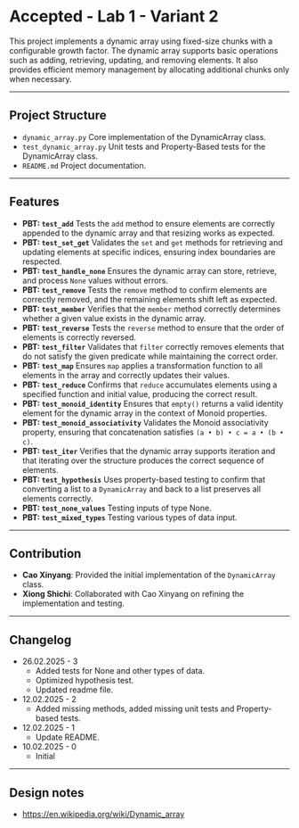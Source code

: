 # Accepted - Lab 1 - Variant 2

This project implements a dynamic array using fixed-size chunks
with a configurable growth factor.
The dynamic array supports basic operations such as adding,
retrieving, updating, and removing elements.
It also provides efficient memory management by
allocating additional chunks only when necessary.

---

## Project Structure

- `dynamic_array.py`
  Core implementation
  of the DynamicArray class.
- `test_dynamic_array.py`
  Unit tests and Property-Based tests
  for the DynamicArray class.
- `README.md`
  Project documentation.

---

## Features

- **PBT: `test_add`**
  Tests the `add` method to ensure elements are correctly appended to the
  dynamic array and that resizing works as expected.
- **PBT: `test_set_get`**
  Validates the `set` and `get` methods for retrieving and updating elements at
  specific indices, ensuring index boundaries are respected.
- **PBT: `test_handle_none`**
  Ensures the dynamic array can store, retrieve, and process `None` values
  without errors.
- **PBT: `test_remove`**
  Tests the `remove` method to confirm elements are correctly removed, and the
  remaining elements shift left as expected.
- **PBT: `test_member`**
  Verifies that the `member` method correctly determines whether a given value
  exists in the dynamic array.
- **PBT: `test_reverse`**
  Tests the `reverse` method to ensure that the order of elements is correctly reversed.
- **PBT: `test_filter`**
  Validates that `filter` correctly removes elements that do not satisfy the given
  predicate while maintaining the correct order.
- **PBT: `test_map`**
  Ensures `map` applies a transformation function to all elements in the array and
  correctly updates their values.
- **PBT: `test_reduce`**
  Confirms that `reduce` accumulates elements using a specified function and
  initial value, producing the correct result.
- **PBT: `test_monoid_identity`**
  Ensures that `empty()` returns a valid identity element for the dynamic array
  in the context of Monoid properties.
- **PBT: `test_monoid_associativity`**
  Validates the Monoid associativity property, ensuring that concatenation
  satisfies `(a • b) • c = a • (b • c)`.
- **PBT: `test_iter`**
  Verifies that the dynamic array supports iteration and that iterating over
  the structure produces the correct sequence of elements.
- **PBT: `test_hypothesis`**
  Uses property-based testing to confirm that converting a list to a `DynamicArray`
  and back to a list preserves all elements correctly.
- **PBT: `test_none_values`**
  Testing inputs of type None.
- **PBT: `test_mixed_types`**
  Testing various types of data input.

---

## Contribution

- **Cao Xinyang**: Provided the initial
  implementation of the `DynamicArray` class.
- **Xiong Shichi**: Collaborated with Cao
  Xinyang on refining the implementation and testing.

---

## Changelog

- 26.02.2025 - 3  
   - Added tests for None and other types of data.
   - Optimized hypothesis test.
   - Updated readme file.
- 12.02.2025 - 2  
   - Added missing methods, added missing unit tests and Property-based tests.
- 12.02.2025 - 1  
   - Update README.
- 10.02.2025 - 0  
   - Initial

---

## Design notes

- <https://en.wikipedia.org/wiki/Dynamic_array>
